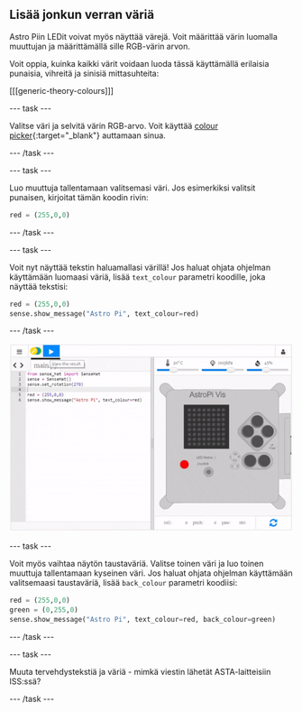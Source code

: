## Lisää jonkun verran väriä

Astro Piin LEDit voivat myös näyttää värejä. Voit määrittää värin luomalla muuttujan ja määrittämällä sille RGB-värin arvon.

Voit oppia, kuinka kaikki värit voidaan luoda tässä käyttämällä erilaisia punaisia, vihreitä ja sinisiä mittasuhteita:

[[[generic-theory-colours]]]

\--- task \---

Valitse väri ja selvitä värin RGB-arvo. Voit käyttää [colour picker](https://www.w3schools.com/colors/colors_rgb.asp){:target="_blank"} auttamaan sinua.

\--- /task \---

\--- task \---

Luo muuttuja tallentamaan valitsemasi väri. Jos esimerkiksi valitsit punaisen, kirjoitat tämän koodin rivin:

```python
red = (255,0,0)
```

\--- /task \---

\--- task \---

Voit nyt näyttää tekstin haluamallasi värillä! Jos haluat ohjata ohjelman käyttämään luomaasi väriä, lisää `text_colour` parametri koodille, joka näyttää tekstisi:

```python
red = (255,0,0)
sense.show_message("Astro Pi", text_colour=red)
```

\--- /task \---

![näytä viesti värissä](images/show-message-color.gif)

\--- task \---

Voit myös vaihtaa näytön taustaväriä. Valitse toinen väri ja luo toinen muuttuja tallentamaan kyseinen väri. Jos haluat ohjata ohjelman käyttämään valitsemaasi taustaväriä, lisää `back_colour` parametri koodiisi:

```python
red = (255,0,0)
green = (0,255,0)
sense.show_message("Astro Pi", text_colour=red, back_colour=green)
```

\--- /task \---

\--- task \---

Muuta tervehdystekstiä ja väriä - mimkä viestin lähetät ASTA-laitteisiin ISS:ssä?

\--- /task \---